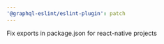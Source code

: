 ```yaml
---
'@graphql-eslint/eslint-plugin': patch
---
```


Fix exports in package.json for react-native projects
